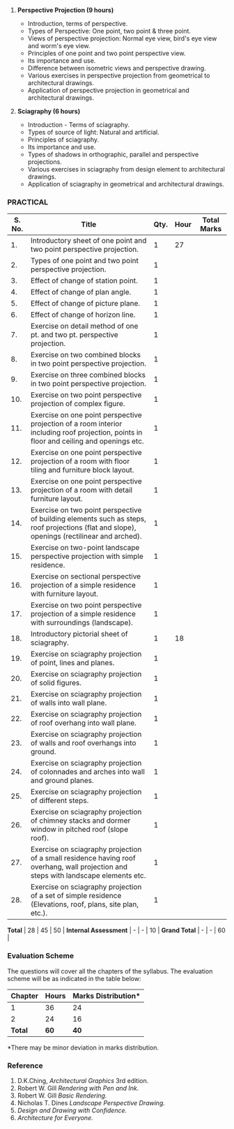 1. **Perspective Projection (9 hours)**
    * Introduction, terms of perspective.
    * Types of Perspective: One point, two point & three point.
    * Views of perspective projection: Normal eye view, bird's eye view and worm's eye view.
    * Principles of one point and two point perspective view.
    * Its importance and use.
    * Difference between isometric views and perspective drawing.
    * Various exercises in perspective projection from geometrical to architectural drawings.
    * Application of perspective projection in geometrical and architectural drawings.

2. **Sciagraphy (6 hours)**
    * Introduction - Terms of sciagraphy.
    * Types of source of light: Natural and artificial.
    * Principles of sciagraphy.
    * Its importance and use.
    * Types of shadows in orthographic, parallel and perspective projections.
    * Various exercises in sciagraphy from design element to architectural drawings.
    * Application of sciagraphy in geometrical and architectural drawings.

### **PRACTICAL**

| **S. No.** | **Title**                                                                                                                                   | **Qty.** | **Hour** | **Total Marks** |
| ---------- | ------------------------------------------------------------------------------------------------------------------------------------------- | -------- | -------- | --------------- |
| 1.         | Introductory sheet of one point and two point perspective projection.                                                                       | 1        | 27       |                 |
| 2.         | Types of one point and two point perspective projection.                                                                                    | 1        |          |                 |
| 3.         | Effect of change of station point.                                                                                                          | 1        |          |                 |
| 4.         | Effect of change of plan angle.                                                                                                             | 1        |          |                 |
| 5.         | Effect of change of picture plane.                                                                                                          | 1        |          |                 |
| 6.         | Effect of change of horizon line.                                                                                                           | 1        |          |                 |
| 7.         | Exercise on detail method of one pt. and two pt. perspective projection.                                                                    | 1        |          |                 |
| 8.         | Exercise on two combined blocks in two point perspective projection.                                                                        | 1        |          |                 |
| 9.         | Exercise on three combined blocks in two point perspective projection.                                                                      | 1        |          |                 |
| 10.        | Exercise on two point perspective projection of complex figure.                                                                             | 1        |          |                 |
| 11.        | Exercise on one point perspective projection of a room interior including roof projection, points in floor and ceiling and openings etc.    | 1        |          |                 |
| 12.        | Exercise on one point perspective projection of a room with floor tiling and furniture block layout.                                        | 1        |          |                 |
| 13.        | Exercise on one point perspective projection of a room with detail furniture layout.                                                        | 1        |          |                 |
| 14.        | Exercise on two point perspective of building elements such as steps, roof projections (flat and slope), openings (rectilinear and arched). | 1        |          |                 |
| 15.        | Exercise on two-point landscape perspective projection with simple residence.                                                               | 1        |          |                 |
| 16.        | Exercise on sectional perspective projection of a simple residence with furniture layout.                                                   | 1        |          |                 |
| 17.        | Exercise on two point perspective projection of a simple residence with surroundings (landscape).                                           | 1        |          |                 |
| 18.        | Introductory pictorial sheet of sciagraphy.                                                                                                 | 1        | 18       |                 |
| 19.        | Exercise on sciagraphy projection of point, lines and planes.                                                                               | 1        |          |                 |
| 20.        | Exercise on sciagraphy projection of solid figures.                                                                                         | 1        |          |                 |
| 21.        | Exercise on sciagraphy projection of walls into wall plane.                                                                                 | 1        |          |                 |
| 22.        | Exercise on sciagraphy projection of roof overhang into wall plane.                                                                         | 1        |          |                 |
| 23.        | Exercise on sciagraphy projection of walls and roof overhangs into ground.                                                                  | 1        |          |                 |
| 24.        | Exercise on sciagraphy projection of colonnades and arches into wall and ground planes.                                                     | 1        |          |                 |
| 25.        | Exercise on sciagraphy projection of different steps.                                                                                       | 1        |          |                 |
| 26.        | Exercise on sciagraphy projection of chimney stacks and dormer window in pitched roof (slope roof).                                         | 1        |          |                 |
| 27.        | Exercise on sciagraphy projection of a small residence having roof overhang, wall projection and steps with landscape elements etc.         | 1        |          |                 |
| 28.        | Exercise on sciagraphy projection of a set of simple residence (Elevations, roof, plans, site plan, etc.).                                  | 1        |          |                 |

**Total** | 28 | 45 | 50 |
**Internal Assessment** | - | - | 10 |
**Grand Total** | - | - | 60 |

### **Evaluation Scheme**

The questions will cover all the chapters of the syllabus. The evaluation scheme will be as indicated in the table below:

| Chapter   | Hours  | Marks Distribution* |
| --------- | ------ | ------------------- |
| 1         | 36     | 24                  |
| 2         | 24     | 16                  |
| **Total** | **60** | **40**              |

*There may be minor deviation in marks distribution.

### **Reference**

1. D.K.Ching, *Architectural Graphics* 3rd edition.
2. Robert W. Gill *Rendering with Pen and Ink.*
3. Robert W. Gill *Basic Rendering.*
4. Nicholas T. Dines *Landscape Perspective Drawing.*
5. *Design and Drawing with Confidence.*
6. *Architecture for Everyone.*
